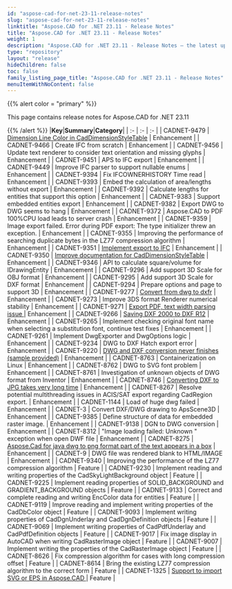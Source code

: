```yaml
---
id: "aspose-cad-for-net-23-11-release-notes"
slug: "aspose-cad-for-net-23-11-release-notes"
linktitle: "Aspose.CAD for .NET 23.11 - Release Notes"
title: "Aspose.CAD for .NET 23.11 - Release Notes"
weight: 1
description: "Aspose.CAD for .NET 23.11 - Release Notes – the latest updates and fixes."
type: "repository"
layout: "release"
hideChildren: false
toc: false
family_listing_page_title: "Aspose.CAD for .NET 23.11 - Release Notes"
menuItemWithNoContent: false
---
```


{{% alert color = "primary" %}}

This page contains release notes for Aspose.CAD for .NET 23.11

{{% /alert %}}
|**Key**|**Summary**|**Category**|
| :- | :- | :- |
| CADNET-9479 | [Dimension Line Color in CadDimensionStyleTable](https://forum.aspose.com/t/dimension-line-color-in-caddimensionstyletable/274146) | Enhancement |
| CADNET-9466 | Create IFC from scratch | Enhancement |
| CADNET-9456 | Update text renderer to consider text orientation and missing glyphs | Enhancement |
| CADNET-9451 | APS to IFC export | Enhancement |
| CADNET-9449 | Improve IFC parser to support nullable enums | Enhancement |
| CADNET-9394 | Fix IFCOWNERHISTORY Time read | Enhancement |
| CADNET-9393 | Embed the calculation of area/lengths without export | Enhancement |
| CADNET-9392 | Calculate lengths for entities that support this option | Enhancement |
| CADNET-9383 | Support embedded entities export | Enhancement |
| CADNET-9382 | Export DWG to DWG seems to hang | Enhancement |
| CADNET-9372 | Aspose.CAD to PDF 100%CPU load leads to server crash | Enhancement |
| CADNET-9359 | Image export failed. Error during PDF export: The type initializer threw an exception. | Enhancement |
| CADNET-9355 | Improving the performance of searching duplicate bytes in the LZ77 compression algorithm | Enhancement |
| CADNET-9351 | [Implement export to IFC](https://forum.aspose.com/t/can-i-read-and-write-dwg-file/271777) | Enhancement |
| CADNET-9350 | [Improve documentation for CadDimensionStyleTable](https://forum.aspose.com/t/is-there-any-documents-introduce-these-fields-in-caddimensionstyletable/271792) | Enhancement |
| CADNET-9346 | API to calculate square/volume for IDrawingEntity | Enhancement |
| CADNET-9296 | Add support 3D Scale for OBJ format | Enhancement |
| CADNET-9295 | Add support 3D Scale for DXF format | Enhancement |
| CADNET-9294 | Prepare options and page to support 3D | Enhancement |
| CADNET-9277 | [Convert from dwg to dxfr](https://forum.aspose.com/t/convert-from-dwg-to-dxfr/269627) | Enhancement |
| CADNET-9273 | Improve 3DS format Renderer numerical stability | Enhancement |
| CADNET-9271 | [Export PDF, text width parsing issue ](https://forum.aspose.com/t/export-pdf-text-width-parsing-issue/269428) | Enhancement |
| CADNET-9266 | [Saving DXF 2000 to DXF R12](https://forum.aspose.com/t/dxf-save-version-support/267968) | Enhancement |
| CADNET-9265 | Implement checking original font name when selecting a substitution font, continue test fixes | Enhancement |
| CADNET-9261 | Implement DwgExporter and DwgOptions logic | Enhancement |
| CADNET-9234 | DWG to DXF Hatch export error | Enhancement |
| CADNET-9220 | [DWG and DXF conversion never finishes (sample provided)](https://forum.aspose.com/t/dwg-and-dxf-conversion-never-finishes-sample-provided/266953) | Enhancement |
| CADNET-8763 | Containerization on Linux | Enhancement |
| CADNET-8762 | DWG to SVG font problem | Enhancement |
| CADNET-8761 | Investigation of unknown objects of DWG format from Inventor | Enhancement |
| CADNET-8746 | [Converting DXF to JPG takes very long time](https://forum.aspose.com/t/converting-dxf-to-jpg-takes-very-long-time/250408) | Enhancement |
| CADNET-8267 | Resolve potential multithreading issues in  ACIS/SAT export regarding CadRegion export. | Enhancement |
| CADNET-1144 | Load of huge dwg failed | Enhancement |
| CADNET-3 | Convert DXF/DWG drawing to ApsScene3D | Enhancement |
| CADNET-9385 | Define structure of data for embedded raster image. | Enhancement |
| CADNET-9138 | DGN to DWG conversion | Enhancement |
| CADNET-8312 | "Image loading failed: Unknown " exception when open DWF file | Enhancement |
| CADNET-8275 | [Aspose.Cad for java dwg to png format part of the text appears in a box](https://forum.aspose.com/t/aspose-cad-for-java-dwg-png/227669) | Enhancement |
| CADNET-9 | DWG file was rendered blank to HTML/IMAGE | Enhancement |
| CADNET-9340 | Improving the performance of the LZ77 compression algorithm | Feature |
| CADNET-9230 | Implement reading and writing properties of the CadSkyLightBackground object | Feature |
| CADNET-9225 | Implement reading properties of SOLID_BACKGROUND and GRADIENT_BACKGROUND objects | Feature |
| CADNET-9133 | Correct and complete reading and writing EncColor data for entities | Feature |
| CADNET-9119 | Improve reading and implement writing properties of the CadDbColor object | Feature |
| CADNET-9093 | Implement writing properties of CadDgnUnderlay and CadDgnDefinition objects | Feature |
| CADNET-9069 | Implement writing properties of CadPdfUnderlay and CadPdfDefinition objects | Feature |
| CADNET-9017 | Fix image display in AutoCAD when writing CadRasterImage object | Feature |
| CADNET-9007 | Implement writing the properties of the CadRasterImage object | Feature |
| CADNET-8626 | Fix compression algorithm for cases with long compression offset | Feature |
| CADNET-8614 | Bring the existing LZ77 compression algorithm to the correct form | Feature |
| CADNET-1325 | [Support to import SVG or EPS in Aspose.CAD ](https://forum.aspose.com/t/import-svg-or-eps-in-aspose-cad/224831) | Feature |
